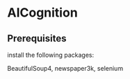# AICognition
## Prerequisites
install the following packages:


BeautifulSoup4, newspaper3k, selenium
